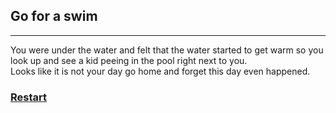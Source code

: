 ## Go for a swim
---
You were under the water and felt that the water started to get warm so you look up and see a kid peeing in the pool right next to you.  
Looks like it is not your day go home and forget this day even happened.  

### [Restart](../vacation.md)
